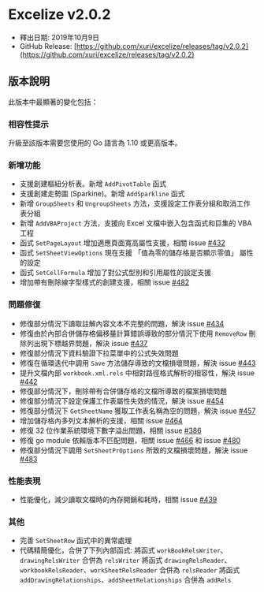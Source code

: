 # Excelize v2.0.2

* 釋出日期: 2019年10月9日
* GitHub Release: [https://github.com/xuri/excelize/releases/tag/v2.0.2](https://github.com/xuri/excelize/releases/tag/v2.0.2)

## 版本說明

此版本中最顯著的變化包括：

### 相容性提示

升級至該版本需要您使用的 Go 語言為 1.10 或更高版本。

### 新增功能

* 支援創建樞紐分析表。新增 `AddPivotTable` 函式
* 支援創建走勢圖 (Sparkine)。新增 `AddSparkline` 函式
* 新增 `GroupSheets` 和 `UngroupSheets` 方法，支援設定工作表分組和取消工作表分組
* 新增 `AddVBAProject` 方法，支援向 Excel 文檔中嵌入包含函式和巨集的 VBA 工程
* 函式 `SetPageLayout` 增加適應頁面寬高屬性支援，相關 issue [#432](https://github.com/xuri/excelize/issues/432)
* 函式 `SetSheetViewOptions` 現在支援 「值為零的儲存格是否顯示零值」 屬性的設定
* 函式 `SetCellFormula` 增加了對公式型別和引用屬性的設定支援
* 增加帶有刪除線字型樣式的創建支援，相關 issue [#482](https://github.com/xuri/excelize/issues/482)

### 問題修復

* 修復部分情況下讀取註解內容文本不完整的問題，解決 issue [#434](https://github.com/xuri/excelize/issues/434)
* 修復由於內部合併儲存格偏移量計算錯誤導致的部分情況下使用 `RemoveRow` 刪除列出現下標越界問題，解決 issue [#437](https://github.com/xuri/excelize/issues/437)
* 修復部分情況下資料驗證下拉菜單中的公式失效問題
* 修復在循環迭代中調用 `Save` 方法儲存導致的文檔損壞問題，解決 issue [#443](https://github.com/xuri/excelize/issues/443)
* 提升文檔內部 `workbook.xml.rels` 中相對路徑格式解析的相容性，解決 issue [#442](https://github.com/xuri/excelize/issues/442)
* 修復部分情況下，刪除帶有合併儲存格的文檔所導致的檔案損壞問題
* 修復部分情況下設定保護工作表屬性失效的情況，解決 issue [#454](https://github.com/xuri/excelize/issues/454)
* 修復部分情況下 `GetSheetName` 獲取工作表名稱為空的問題，解決 issue [#457](https://github.com/xuri/excelize/issues/457)
* 增加儲存格內多列文本解析的支援，相關 issue [#464](https://github.com/xuri/excelize/issues/464)
* 修復 32 位作業系統環境下數字溢出問題，相關 issue [#386](https://github.com/xuri/excelize/issues/386)
* 修復 go module 依賴版本不匹配問題，相關 issue [#466](https://github.com/xuri/excelize/issues/466) 和 issue [#480](https://github.com/xuri/excelize/issues/480)
* 修復部分情況下調用 `SetSheetPrOptions` 所致的文檔損壞問題，解決 issue [#483](https://github.com/xuri/excelize/issues/483)

### 性能表現

* 性能優化，減少讀取文檔時的內存開銷和耗時，相關 issue [#439](https://github.com/xuri/excelize/issues/439)

### 其他

* 完善 `SetSheetRow` 函式中的異常處理
* 代碼精簡優化，合併了下列內部函式:
將函式 `workBookRelsWriter`、`drawingRelsWriter` 合併為 `relsWriter`
將函式 `drawingRelsReader`、`workbookRelsReader`、`workSheetRelsReader` 合併為 `relsReader`
將函式 `addDrawingRelationships`、`addSheetRelationships` 合併為 `addRels`

